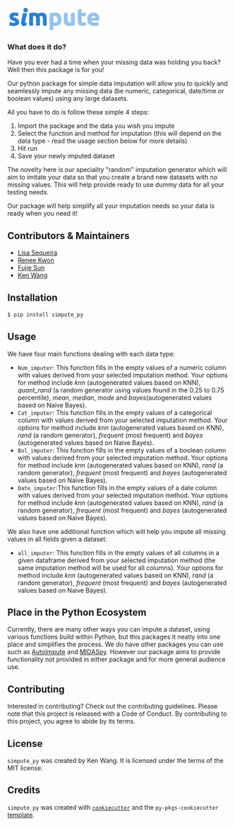 ![](logo.png)

### What does it do?
Have you ever had a time when your missing data was holding you back? Well then this package is for you!

Our python package for simple data imputation will allow you to quickly and seamlessly impute any missing data (be numeric, categorical, date/time or boolean values) using any large datasets. 

All you have to do is follow these simple 4 steps:
 1. Import the package and the data you wish you impute
 2. Select the function and method for imputation (this will depend on the data type - read the usage section below for more details)
 3. Hit run
 4. Save your newly imputed dataset

The novelty here is our speciality "random" imputation generator which will aim to imitate your data so that you create a brand new datasets with no missing values. This will help provide ready to use dummy data for all your testing needs.

Our package will help simplify all your imputation needs so your data is ready when you need it!

## Contributors & Maintainers
- [Lisa Sequeira](https://github.com/LisaSeq)
- [Renee Kwon](https://github.com/renee-kwon)
- [Fujie Sun](https://github.com/Althrun-sun)
- [Ken Wang](https://github.com/kenuiuc)

## Installation

```bash
$ pip install simpute_py
```

## Usage

We have four main functions dealing with each data type:
- `Num_imputer`: This function fills in the empty values of a numeric column with values derived from your selected imputation method. Your options for method include _knn_ (autogenerated values based on KNN), *quant_rand* (a random generator using values found in the 0.25 to 0.75 percentile), _mean_, _median_, _mode_ and _bayes_(autogenerated values based on Naive Bayes). 
- `Cat_imputer`: This function fills in the empty values of a categorical column with values derived from your selected imputation method. Your options for method include _knn_ (autogenerated values based on KNN), *rand* (a random generator), _frequent_ (most frequent) and _bayes_ (autogenerated values based on Naive Bayes).
- `Bol_imputer`: This function fills in the empty values of a boolean column with values derived from your selected imputation method. Your options for method include _knn_ (autogenerated values based on KNN), *rand* (a random generator), _frequent_ (most frequent) and _bayes_ (autogenerated values based on Naive Bayes).
- `Date_imputer`:This function fills in the empty values of a date column with values derived from your selected imputation method. Your options for method include _knn_ (autogenerated values based on KNN), *rand* (a random generator), _frequent_ (most frequent) and _bayes_ (autogenerated values based on Naive Bayes).

We also have one additional function which will help you impute all missing values in all fields given a dataset:
- `all_imputer`: This function fills in the empty values of all columns in a given dataframe derived from your selected imputation method (the same imputation method will be used for all columns).  Your options for method include _knn_ (autogenerated values based on KNN), *rand* (a random generator), _frequent_ (most frequent) and _bayes_ (autogenerated values based on Naive Bayes).


## Place in the Python Ecosystem

Currently, there are many other ways you can impute a dataset, using various functions build within Python, but this packages it neatly into one place and simplifies the process. We do have other packages you can use such as [AutoImpute](https://pypi.org/project/autoimpute/) and [MIDASpy](https://github.com/MIDASverse/MIDASpy). However our package aims to provide functionality not provided in either package and for more general audience use.

## Contributing

Interested in contributing? Check out the contributing guidelines. Please note that this project is released with a Code of Conduct. By contributing to this project, you agree to abide by its terms.

## License

`simpute_py` was created by Ken Wang. It is licensed under the terms of the MIT license.

## Credits

`simpute_py` was created with [`cookiecutter`](https://cookiecutter.readthedocs.io/en/latest/) and the `py-pkgs-cookiecutter` [template](https://github.com/py-pkgs/py-pkgs-cookiecutter).


